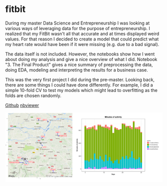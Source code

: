 # fitbit

During my master Data Science and Entrepreneurship I was looking at various ways of leveraging data for the purpose of entrepreneurship. I realized that my FitBit wasn't all that accurate and at times displayed weird values. For that reason I decided to create a model that could predict what my heart rate would have been if it were missing (e.g. due to a bad signal). 

The data itself is not included. However, the notebooks show how I went about doing my analysis and give a nice overview of what I did. Notebook "3. The Final Product" gives a nice summary of preprocessing the data, doing EDA, modeling and interpreting the results for a business case. 

This was the very first project I did during the pre-master. Looking back, there are some things I could have done differently. For example, I did a simple 10-fold CV to test my models which might lead to overfitting as the folds are chosen randomly.


[Github](https://github.com/MaartenGr/fitbit/blob/master/3.%20The%20Final%20Product.ipynb) [nbviewer](http://nbviewer.jupyter.org/github/MaartenGr/fitbit/blob/master/3.%20The%20Final%20Product.ipynb)

<img src="https://github.com/MaartenGr/fitbit/blob/master/fitbit.png"/>
